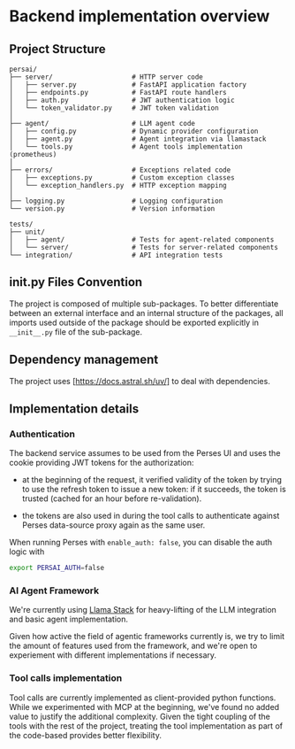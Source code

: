 # Backend implementation overview

## Project Structure

```
persai/
├── server/                    # HTTP server code
│   ├── server.py              # FastAPI application factory
│   ├── endpoints.py           # FastAPI route handlers
│   ├── auth.py                # JWT authentication logic
│   └── token_validator.py     # JWT token validation
│ 
├── agent/                     # LLM agent code
│   ├── config.py              # Dynamic provider configuration
│   ├── agent.py               # Agent integration via llamastack
│   └── tools.py               # Agent tools implementation (prometheus)
│ 
├── errors/                    # Exceptions related code
│   ├── exceptions.py          # Custom exception classes
│   └── exception_handlers.py  # HTTP exception mapping
│ 
├── logging.py                 # Logging configuration
└── version.py                 # Version information

tests/
├── unit/
│   ├── agent/                 # Tests for agent-related components
│   └── server/                # Tests for server-related components
└── integration/               # API integration tests
```

## __init__.py Files Convention

The project is composed of multiple sub-packages. To better differentiate between an external interface
and an internal structure of the packages, all imports used outside of the package should be exported
explicitly in `__init__.py` file of the sub-package.

## Dependency management

The project uses [https://docs.astral.sh/uv/] to deal with dependencies.

## Implementation details

### Authentication

The backend service assumes to be used from the Perses UI and uses the cookie
providing JWT tokens for the authorization:

- at the beginning of the request, it verified validity of the token by trying
  to use the refresh token to issue a new token: if it succeeds, the token is
  trusted (cached for an hour before re-validation).

- the tokens are also used in during the tool calls to authenticate against
  Perses data-source proxy again as the same user.
  
When running Perses with `enable_auth: false`, you can disable the auth logic with

```bash
export PERSAI_AUTH=false
```
                           

### AI Agent Framework

We're currently using [Llama Stack](https://github.com/meta-llama/llama-stack)
for heavy-lifting of the LLM integration and basic agent implementation.

Given how active the field of agentic frameworks currently is, we try to limit
the amount of features used from the framework, and we're open to experiement
with different implementations if necessary.

### Tool calls implementation

Tool calls are currently implemented as client-provided python functions.
While we experimented with MCP at the beginning, we've found no added value
to justify the additional complexity. Given the tight coupling of the tools
with the rest of the project, treating the tool implementation as part
of the code-based provides better flexibility.
